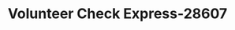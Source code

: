 ---
f_zip-code: 38320
f_state-code: TN
title: Volunteer Check Express-28607
f_phone: 731-584-0800
f_city-only: Camden
f_address: 165 S Forrest Ave Ste 20 Camden
f_location-unique-id: '28607'
slug: volunteer-check-express-28607
updated-on: '2024-05-30T13:46:58.046Z'
created-on: '2024-05-30T13:36:59.803Z'
published-on: '2024-05-30T13:54:32.469Z'
f_city-state: cms/city/camden-tn.md
f_company: cms/company/volunteer-check-express.md
f_state: cms/state/tennessee.md
layout: '[payday-loan].html'
tags: payday-loan
---